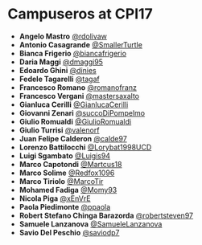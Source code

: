 # Campuseros at CPI17

- **Angelo Mastro** [@rdolivaw](https://github.com/rdolivaw)
- **Antonio Casagrande** [@SmallerTurtle](https://github.com/SmallerTurtle)
- **Bianca Frigerio** [@biancafrigerio](https://github.com/biancafrigerio)
- **Daria Maggi** [@dmaggi95](https://github.com/dmaggi95)
- **Edoardo Ghini** [@dinies](https://github.com/dinies)
- **Fedele Tagarelli** [@tagaf](https://github.com/tagaf)
- **Francesco Romano** [@romanofranz](https://github.com/romanofranz)
- **Francesco Vergani** [@mastersaxalto](https://github.com/mastersaxalto)
- **Gianluca Cerilli** [@GianlucaCerilli](https://github.com/GianlucaCerilli)
- **Giovanni Zenari** [@succoDiPompelmo](https://github.com/succoDiPompelmo)
- **Giulio Romualdi** [@GiulioRomualdi](https://github.com/GiulioRomualdi)
- **Giulio Turrisi** [@valenorf](https://github.com/valenorf)
- **Juan Felipe Calderon** [@calde97](https://github.com/calde97)
- **Lorenzo Battilocchi** [@Lorybat1998UCD](https://github.com/Lorybat1998UCD)
- **Luigi Sgambato** [@Luigis94](https://github.com/Luigis94)
- **Marco Capotondi** [@Martcus18](https://github.com/Martcus18)
- **Marco Solime** [@Redfox1096](https://github.com/Redfox1096)
- **Marco Tiriolo** [@MarcoTir](https://github.com/MarcoTir)
- **Mohamed Fadiga** [@Momy93](https://github.com/momy93)
- **Nicola Piga** [@xEnVrE](https://github.com/xEnVrE)
- **Paola Piedimonte** [@ppaola](https://github.com/ppaola)
- **Robert Stefano Chinga Barazorda** [@robertsteven97](https://github.com/robertsteven97)
- **Samuele Lanzanova** [@SamueleLanzanova](https://github.com/SamueleLanzanova)
- **Savio Del Peschio** [@saviodp7](https://github.com/saviodp7)

